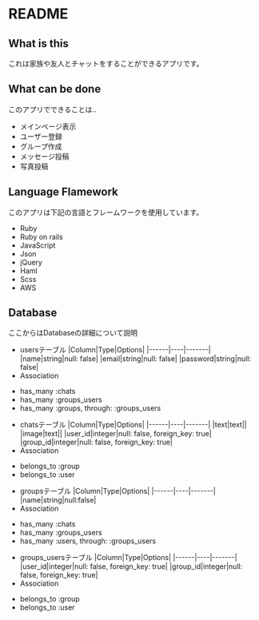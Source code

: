 # README
## What is this
これは家族や友人とチャットをすることができるアプリです。

## What can be done
このアプリでできることは..

- メインページ表示
- ユーザー登録
- グループ作成
- メッセージ投稿
- 写真投稿

## Language Flamework
このアプリは下記の言語とフレームワークを使用しています。

- Ruby
- Ruby on rails
- JavaScript
- Json
- jQuery
- Haml
- Scss
- AWS

## Database
ここからはDatabaseの詳細について説明

* usersテーブル
|Column|Type|Options|
|------|----|-------|
|name|string|null: false|
|email|string|null: false|
|password|string|null: false|
* Association
- has_many :chats
- has_many :groups_users
- has_many :groups, through: :groups_users

* chatsテーブル
|Column|Type|Options|
|------|----|-------|
|text|text||
|image|text||
|user_id|integer|null: false, foreign_key: true|
|group_id|integer|null: false, foreign_key: true|
* Association
- belongs_to :group
- belongs_to :user

* groupsテーブル
|Column|Type|Options|
|------|----|-------|
|name|string|null:false|
* Association
- has_many :chats
- has_many :groups_users
- has_many :users, through: :groups_users

* groups_usersテーブル
|Column|Type|Options|
|------|----|-------|
|user_id|integer|null: false, foreign_key: true|
|group_id|integer|null: false, foreign_key: true|
* Association
- belongs_to :group
- belongs_to :user
